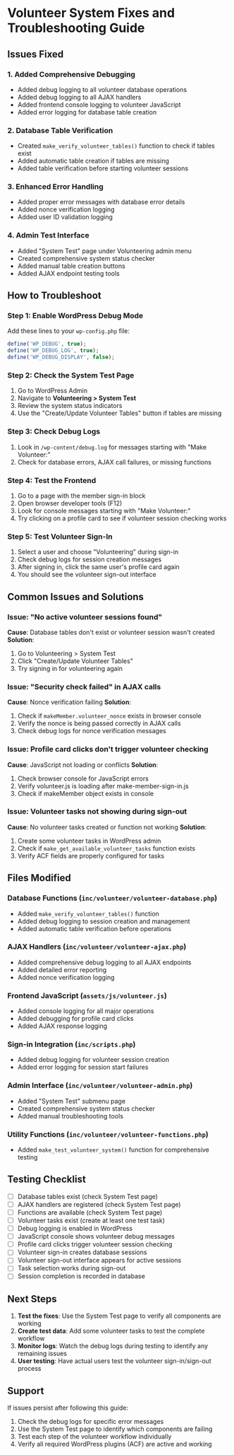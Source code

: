 # Volunteer System Fixes and Troubleshooting Guide

## Issues Fixed

### 1. **Added Comprehensive Debugging**

- Added debug logging to all volunteer database operations
- Added debug logging to all AJAX handlers
- Added frontend console logging to volunteer JavaScript
- Added error logging for database table creation

### 2. **Database Table Verification**

- Created `make_verify_volunteer_tables()` function to check if tables exist
- Added automatic table creation if tables are missing
- Added table verification before starting volunteer sessions

### 3. **Enhanced Error Handling**

- Added proper error messages with database error details
- Added nonce verification logging
- Added user ID validation logging

### 4. **Admin Test Interface**

- Added "System Test" page under Volunteering admin menu
- Created comprehensive system status checker
- Added manual table creation buttons
- Added AJAX endpoint testing tools

## How to Troubleshoot

### Step 1: Enable WordPress Debug Mode

Add these lines to your `wp-config.php` file:

```php
define('WP_DEBUG', true);
define('WP_DEBUG_LOG', true);
define('WP_DEBUG_DISPLAY', false);
```

### Step 2: Check the System Test Page

1. Go to WordPress Admin
2. Navigate to **Volunteering > System Test**
3. Review the system status indicators
4. Use the "Create/Update Volunteer Tables" button if tables are missing

### Step 3: Check Debug Logs

1. Look in `/wp-content/debug.log` for messages starting with "Make Volunteer:"
2. Check for database errors, AJAX call failures, or missing functions

### Step 4: Test the Frontend

1. Go to a page with the member sign-in block
2. Open browser developer tools (F12)
3. Look for console messages starting with "Make Volunteer:"
4. Try clicking on a profile card to see if volunteer session checking works

### Step 5: Test Volunteer Sign-In

1. Select a user and choose "Volunteering" during sign-in
2. Check debug logs for session creation messages
3. After signing in, click the same user's profile card again
4. You should see the volunteer sign-out interface

## Common Issues and Solutions

### Issue: "No active volunteer sessions found"

**Cause**: Database tables don't exist or volunteer session wasn't created
**Solution**:

1. Go to Volunteering > System Test
2. Click "Create/Update Volunteer Tables"
3. Try signing in for volunteering again

### Issue: "Security check failed" in AJAX calls

**Cause**: Nonce verification failing
**Solution**:

1. Check if `makeMember.volunteer_nonce` exists in browser console
2. Verify the nonce is being passed correctly in AJAX calls
3. Check debug logs for nonce verification messages

### Issue: Profile card clicks don't trigger volunteer checking

**Cause**: JavaScript not loading or conflicts
**Solution**:

1. Check browser console for JavaScript errors
2. Verify volunteer.js is loading after make-member-sign-in.js
3. Check if makeMember object exists in console

### Issue: Volunteer tasks not showing during sign-out

**Cause**: No volunteer tasks created or function not working
**Solution**:

1. Create some volunteer tasks in WordPress admin
2. Check if `make_get_available_volunteer_tasks` function exists
3. Verify ACF fields are properly configured for tasks

## Files Modified

### Database Functions (`inc/volunteer/volunteer-database.php`)

- Added `make_verify_volunteer_tables()` function
- Added debug logging to session creation and management
- Added automatic table verification before operations

### AJAX Handlers (`inc/volunteer/volunteer-ajax.php`)

- Added comprehensive debug logging to all AJAX endpoints
- Added detailed error reporting
- Added nonce verification logging

### Frontend JavaScript (`assets/js/volunteer.js`)

- Added console logging for all major operations
- Added debugging for profile card clicks
- Added AJAX response logging

### Sign-in Integration (`inc/scripts.php`)

- Added debug logging for volunteer session creation
- Added error logging for session start failures

### Admin Interface (`inc/volunteer/volunteer-admin.php`)

- Added "System Test" submenu page
- Created comprehensive system status checker
- Added manual troubleshooting tools

### Utility Functions (`inc/volunteer/volunteer-functions.php`)

- Added `make_test_volunteer_system()` function for comprehensive testing

## Testing Checklist

- [ ] Database tables exist (check System Test page)
- [ ] AJAX handlers are registered (check System Test page)
- [ ] Functions are available (check System Test page)
- [ ] Volunteer tasks exist (create at least one test task)
- [ ] Debug logging is enabled in WordPress
- [ ] JavaScript console shows volunteer debug messages
- [ ] Profile card clicks trigger volunteer session checking
- [ ] Volunteer sign-in creates database sessions
- [ ] Volunteer sign-out interface appears for active sessions
- [ ] Task selection works during sign-out
- [ ] Session completion is recorded in database

## Next Steps

1. **Test the fixes**: Use the System Test page to verify all components are working
2. **Create test data**: Add some volunteer tasks to test the complete workflow
3. **Monitor logs**: Watch the debug logs during testing to identify any remaining issues
4. **User testing**: Have actual users test the volunteer sign-in/sign-out process

## Support

If issues persist after following this guide:

1. Check the debug logs for specific error messages
2. Use the System Test page to identify which components are failing
3. Test each step of the volunteer workflow individually
4. Verify all required WordPress plugins (ACF) are active and working
